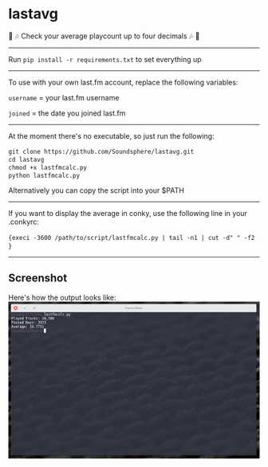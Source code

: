 # lastavg

:musical_note: :notes:
Check your average playcount up to four decimals :notes: :musical_note:

---

Run `pip install -r requirements.txt` to set everything up

---

To use with your own last.fm account, replace the following variables:

`username` = your last.fm username

`joined` = the date you joined last.fm

---

At the moment there's no executable, so just run the following:
```
git clone https://github.com/Soundsphere/lastavg.git
cd lastavg
chmod +x lastfmcalc.py
python lastfmcalc.py
```

Alternatively you can copy the script into your $PATH

---

If you want to display the average in conky, use the following line in your .conkyrc:

`{execi -3600 /path/to/script/lastfmcalc.py | tail -n1 | cut -d" " -f2 }`

---

## Screenshot

Here's how the output looks like:
![lastavgscreenshot](/docs/lastavgscreen.png?raw=true "lastavg output")
